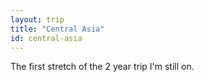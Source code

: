 ```yaml
---
layout: trip
title: "Central Asia"
id: central-asia
---
```

The first stretch of the 2 year trip I'm still on.

